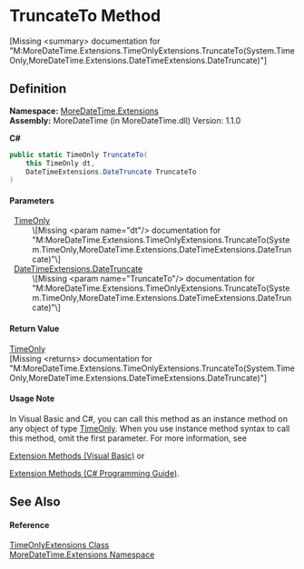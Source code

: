 # TruncateTo Method


\[Missing &lt;summary&gt; documentation for "M:MoreDateTime.Extensions.TimeOnlyExtensions.TruncateTo(System.TimeOnly,MoreDateTime.Extensions.DateTimeExtensions.DateTruncate)"\]



## Definition
**Namespace:** <a href="3139ad8c-443b-c9bf-71c7-2dc294c1d234">MoreDateTime.Extensions</a>  
**Assembly:** MoreDateTime (in MoreDateTime.dll) Version: 1.1.0

**C#**
``` C#
public static TimeOnly TruncateTo(
	this TimeOnly dt,
	DateTimeExtensions.DateTruncate TruncateTo
)
```



#### Parameters
<dl><dt>  <a href="https://learn.microsoft.com/dotnet/api/system.timeonly" target="_blank" rel="noopener noreferrer">TimeOnly</a></dt><dd>\[Missing &lt;param name="dt"/&gt; documentation for "M:MoreDateTime.Extensions.TimeOnlyExtensions.TruncateTo(System.TimeOnly,MoreDateTime.Extensions.DateTimeExtensions.DateTruncate)"\]</dd><dt>  <a href="e05df677-6364-f74d-cf78-3b268e979a2e">DateTimeExtensions.DateTruncate</a></dt><dd>\[Missing &lt;param name="TruncateTo"/&gt; documentation for "M:MoreDateTime.Extensions.TimeOnlyExtensions.TruncateTo(System.TimeOnly,MoreDateTime.Extensions.DateTimeExtensions.DateTruncate)"\]</dd></dl>

#### Return Value
<a href="https://learn.microsoft.com/dotnet/api/system.timeonly" target="_blank" rel="noopener noreferrer">TimeOnly</a>  
\[Missing &lt;returns&gt; documentation for "M:MoreDateTime.Extensions.TimeOnlyExtensions.TruncateTo(System.TimeOnly,MoreDateTime.Extensions.DateTimeExtensions.DateTruncate)"\]

#### Usage Note
In Visual Basic and C#, you can call this method as an instance method on any object of type <a href="https://learn.microsoft.com/dotnet/api/system.timeonly" target="_blank" rel="noopener noreferrer">TimeOnly</a>. When you use instance method syntax to call this method, omit the first parameter. For more information, see <a href="https://docs.microsoft.com/dotnet/visual-basic/programming-guide/language-features/procedures/extension-methods" target="_blank" rel="noopener noreferrer">

Extension Methods (Visual Basic)</a> or <a href="https://docs.microsoft.com/dotnet/csharp/programming-guide/classes-and-structs/extension-methods" target="_blank" rel="noopener noreferrer">

Extension Methods (C# Programming Guide)</a>.

## See Also


#### Reference
<a href="5a9d0c73-a28f-a204-afc9-9f3828811bec">TimeOnlyExtensions Class</a>  
<a href="3139ad8c-443b-c9bf-71c7-2dc294c1d234">MoreDateTime.Extensions Namespace</a>  
